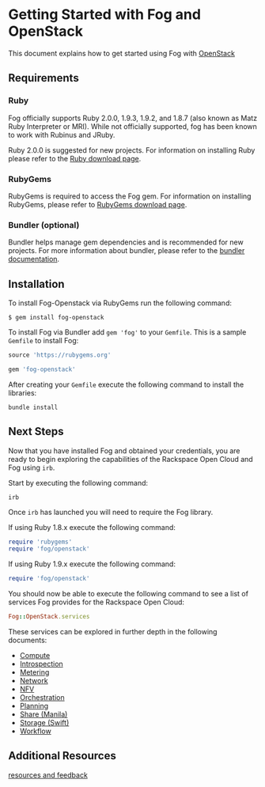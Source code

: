 # Getting Started with Fog and OpenStack

This document explains how to get started using Fog with [OpenStack](http://openstack.org)

## Requirements

### Ruby

Fog officially supports Ruby 2.0.0, 1.9.3, 1.9.2, and 1.8.7 (also known as Matz Ruby Interpreter or MRI). While not officially supported, fog has been known to work with Rubinus and JRuby.

Ruby 2.0.0 is suggested for new projects. For information on installing Ruby please refer to the [Ruby download page](http://www.ruby-lang.org/en/downloads/).

### RubyGems

RubyGems is required to access the Fog gem. For information on installing RubyGems, please refer to [RubyGems download page](http://rubygems.org/pages/download).

### Bundler (optional)

Bundler helps manage gem dependencies and is recommended for new projects. For more information about bundler, please refer to the [bundler documentation](http://gembundler.com/).

## Installation

To install Fog-Openstack via RubyGems run the following command:

    $ gem install fog-openstack

To install Fog via Bundler add `gem 'fog'` to your `Gemfile`. This is a sample `Gemfile` to install Fog:

```ruby
source 'https://rubygems.org'

gem 'fog-openstack'
```

After creating your `Gemfile` execute the following command to install the libraries:

	bundle install

## Next Steps

Now that you have installed Fog and obtained your credentials, you are ready to begin exploring the capabilities of the Rackspace Open Cloud and Fog using `irb`.

Start by executing the following command:

	irb

Once `irb` has launched you will need to require the Fog library.

If using Ruby 1.8.x execute the following command:

```ruby
require 'rubygems'
require 'fog/openstack'
```

If using Ruby 1.9.x execute the following command:

```ruby
require 'fog/openstack'
```

You should now be able to execute the following command to see a list of services Fog provides for the Rackspace Open Cloud:

```ruby
Fog::OpenStack.services
```

These services can be explored in further depth in the following documents:

* [Compute](compute.md)
* [Introspection](introspection.md)
* [Metering](metering.md)
* [Network](network.md)
* [NFV](nfv.md)
* [Orchestration](orchestration.md)
* [Planning](planning.md)
* [Share (Manila)](share.md)
* [Storage (Swift)](storage.md)
* [Workflow](workflow.md)

## Additional Resources
[resources and feedback](shared/resources.md)
